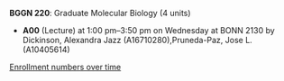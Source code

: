 **BGGN 220**: Graduate Molecular Biology (4 units)

- **A00** (Lecture) at 1:00 pm–3:50 pm on Wednesday at BONN 2130 by Dickinson, Alexandra Jazz (A16710280),Pruneda-Paz, Jose L. (A10405614)

[Enrollment numbers over time](./BGGN220.tsv)
